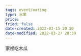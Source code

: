 ```yaml
---
tags: event/eating
type: 水果
price: 
fried: false
date-created: 2022-03-15 20:50
date-modified: 2022-03-27 20:39
---
```


家裡吃木瓜